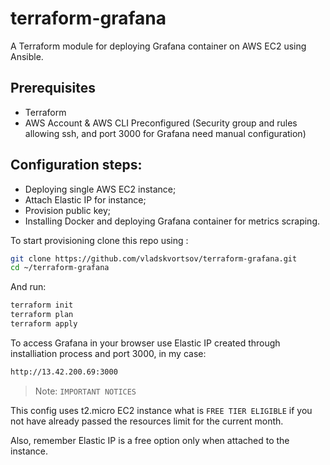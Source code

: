 # terraform-grafana
A Terraform module for deploying Grafana container on AWS EC2 using Ansible.


## Prerequisites
- Terraform
- AWS Account & AWS CLI Preconfigured (Security group and rules allowing ssh, and port 3000 for Grafana need manual configuration)


## Configuration steps:
- Deploying single AWS EC2 instance;
- Attach Elastic IP for instance;
- Provision public key;
- Installing Docker and deploying Grafana container for metrics scraping.

To start provisioning clone this repo using :

```sh
git clone https://github.com/vladskvortsov/terraform-grafana.git
cd ~/terraform-grafana
```
And run:

```sh
terraform init
terraform plan 
terraform apply
```

To access Grafana in your browser use Elastic IP created through installiation process and port 3000, in my case:

```sh
http://13.42.200.69:3000
```


> Note: `IMPORTANT NOTICES`

This config uses t2.micro EC2 instance what is `FREE TIER ELIGIBLE` if you not have already passed the resources limit for the current month.

Also, remember Elastic IP is a free option only when attached to the instance.
